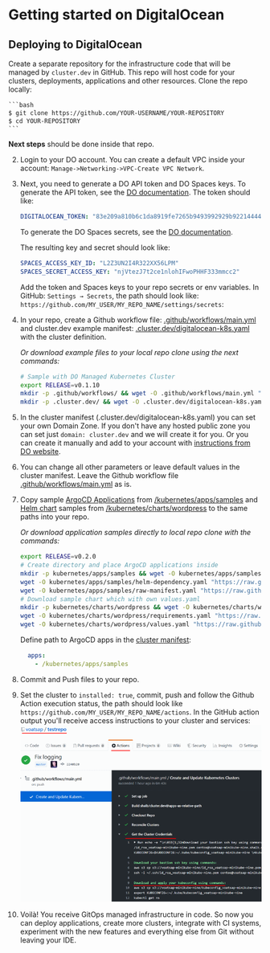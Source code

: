 # Getting started on DigitalOcean

## Deploying to DigitalOcean

Create a separate repository for the infrastructure code that will be managed by `cluster.dev` in GitHub. This repo will host code for your clusters, deployments, applications and other resources. Clone the repo locally:

    ```bash
    $ git clone https://github.com/YOUR-USERNAME/YOUR-REPOSITORY
    $ cd YOUR-REPOSITORY
    ```

**Next steps** should be done inside that repo.

2. Login to your DO account. You can create a default VPC inside your account: `Manage->Networking->VPC-Create VPC Network`.

3. Next, you need to generate a DO API token and DO Spaces keys. To generate the API token, see the [DO documentation](
https://www.digitalocean.com/docs/apis-clis/api/create-personal-access-token/). The token should like:

    ```yaml
    DIGITALOCEAN_TOKEN: "83e209a810b6c1da8919fe7265b9493992929b9221444449"
    ```
    To generate the DO Spaces secrets, see the [DO documentation](https://www.digitalocean.com/community/tutorials/how-to-create-a-digitalocean-space-and-api-key#creating-an-access-key).
    
    The resulting key and secret should look like:

    ```yaml
    SPACES_ACCESS_KEY_ID: "L2Z3UN2I4R322XX56LPM"
    SPACES_SECRET_ACCESS_KEY: "njVtezJ7t2ce1nlohIFwoPHHF333mmcc2"
    ```
    Add the token and Spaces keys to your repo secrets or env variables. In GitHub: `Settings → Secrets`, the path should look like: `https://github.com/MY_USER/MY_REPO_NAME/settings/secrets`:


4. In your repo, create a Github workflow file: [.github/workflows/main.yml](https://github.com/shalb/cluster.dev/blob/master/.github/workflows/main.yml) and cluster.dev example manifest: [.cluster.dev/digitalocean-k8s.yaml](https://github.com/shalb/cluster.dev/blob/master/.cluster.dev/digitalocean-k8s.yaml) with the cluster definition.

    _Or download example files to your local repo clone using the next commands:_


    ```bash
    # Sample with DO Managed Kubernetes Cluster
    export RELEASE=v0.1.10
    mkdir -p .github/workflows/ && wget -O .github/workflows/main.yml "https://raw.githubusercontent.com/shalb/cluster.dev/${RELEASE}/.github/workflows/digitalocean.yml"
    mkdir -p .cluster.dev/ && wget -O .cluster.dev/digitalocean-k8s.yaml "https://raw.githubusercontent.com/shalb/cluster.dev/${RELEASE}/.cluster.dev/digitalocean-k8s.yaml"
    ```

5. In the cluster manifest (.cluster.dev/digitalocean-k8s.yaml) you can set your own Domain Zone. If you don't have any hosted public zone you can set just `domain: cluster.dev` and we will create it for you. Or you can create it manually and add to your account with [instructions from DO website](https://www.digitalocean.com/docs/networking/dns/how-to/add-domains/).

6. You can change all other parameters or leave default values in the cluster manifest. Leave the Github workflow file [.github/workflows/main.yml](https://github.com/shalb/cluster.dev/blob/master/.github/workflows/main.yml) as is.

7. Copy sample [ArgoCD Applications](https://argoproj.github.io/argo-cd/operator-manual/declarative-setup/#applications) from [/kubernetes/apps/samples](https://github.com/shalb/cluster.dev/tree/master/kubernetes/apps/samples) and [Helm chart](https://helm.sh/docs/topics/charts/) samples from [/kubernetes/charts/wordpress](https://github.com/shalb/cluster.dev/tree/master/kubernetes/charts/wordpress) to the same paths into your repo.

    _Or download application samples directly to local repo clone with the commands:_

    ```bash
    export RELEASE=v0.2.0
    # Create directory and place ArgoCD applications inside
    mkdir -p kubernetes/apps/samples && wget -O kubernetes/apps/samples/helm-all-in-app.yaml "https://raw.githubusercontent.com/shalb/cluster.dev/${RELEASE}/kubernetes/apps/samples/helm-all-in-app.yaml"
    wget -O kubernetes/apps/samples/helm-dependency.yaml "https://raw.githubusercontent.com/shalb/cluster.dev/${RELEASE}/kubernetes/apps/samples/helm-dependency.yaml"
    wget -O kubernetes/apps/samples/raw-manifest.yaml "https://raw.githubusercontent.com/shalb/cluster.dev/${RELEASE}/kubernetes/apps/samples/raw-manifest.yaml"
    # Download sample chart which with own values.yaml
    mkdir -p kubernetes/charts/wordpress && wget -O kubernetes/charts/wordpress/Chart.yaml "https://raw.githubusercontent.com/shalb/cluster.dev/${RELEASE}/kubernetes/charts/wordpress/Chart.yaml"
    wget -O kubernetes/charts/wordpress/requirements.yaml "https://raw.githubusercontent.com/shalb/cluster.dev/${RELEASE}/kubernetes/charts/wordpress/requirements.yaml"
    wget -O kubernetes/charts/wordpress/values.yaml "https://raw.githubusercontent.com/shalb/cluster.dev/${RELEASE}/kubernetes/charts/wordpress/values.yaml"
    ```

    Define path to ArgoCD apps in the [cluster manifest](https://github.com/shalb/cluster.dev/blob/master/.cluster.dev/aws-minikube.yaml):

    ```yaml
      apps:
        - /kubernetes/apps/samples
    ```

8. Commit and Push files to your repo.

9. Set the cluster to `installed: true`, commit, push and follow the Github Action execution status, the path should look like `https://github.com/MY_USER/MY_REPO_NAME/actions`. In the GitHub action output you'll receive access instructions to your cluster and services:  
    ![GHA_GetCredentials](images/gha_get_credentials.png)

10. Voilà! You receive GitOps managed infrastructure in code. So now you can deploy applications, create more clusters, integrate with CI systems, experiment with the new features and everything else from Git without leaving your IDE.
